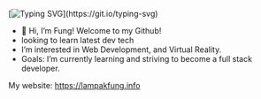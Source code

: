 [![Typing SVG](https://readme-typing-svg.herokuapp.com/?lines=I+am+a+front+end+developer!)](https://git.io/typing-svg)
- 👋 Hi, I’m Fung! Welcome to my Github!
- looking to learn latest dev tech
- I’m interested in Web Development, and Virtual Reality.
- Goals: I’m currently learning and striving to become a full stack developer.

My website: https://lampakfung.info
